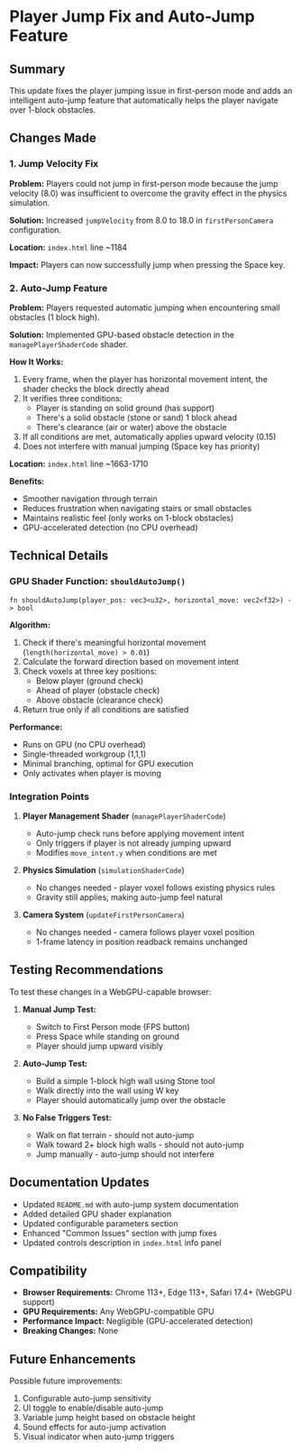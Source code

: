 # Player Jump Fix and Auto-Jump Feature

## Summary

This update fixes the player jumping issue in first-person mode and adds an intelligent auto-jump feature that automatically helps the player navigate over 1-block obstacles.

## Changes Made

### 1. Jump Velocity Fix
**Problem:** Players could not jump in first-person mode because the jump velocity (8.0) was insufficient to overcome the gravity effect in the physics simulation.

**Solution:** Increased `jumpVelocity` from 8.0 to 18.0 in `firstPersonCamera` configuration.

**Location:** `index.html` line ~1184

**Impact:** Players can now successfully jump when pressing the Space key.

### 2. Auto-Jump Feature
**Problem:** Players requested automatic jumping when encountering small obstacles (1 block high).

**Solution:** Implemented GPU-based obstacle detection in the `managePlayerShaderCode` shader.

**How It Works:**
1. Every frame, when the player has horizontal movement intent, the shader checks the block directly ahead
2. It verifies three conditions:
   - Player is standing on solid ground (has support)
   - There's a solid obstacle (stone or sand) 1 block ahead
   - There's clearance (air or water) above the obstacle
3. If all conditions are met, automatically applies upward velocity (0.15)
4. Does not interfere with manual jumping (Space key has priority)

**Location:** `index.html` line ~1663-1710

**Benefits:**
- Smoother navigation through terrain
- Reduces frustration when navigating stairs or small obstacles
- Maintains realistic feel (only works on 1-block obstacles)
- GPU-accelerated detection (no CPU overhead)

## Technical Details

### GPU Shader Function: `shouldAutoJump()`

```wgsl
fn shouldAutoJump(player_pos: vec3<u32>, horizontal_move: vec2<f32>) -> bool
```

**Algorithm:**
1. Check if there's meaningful horizontal movement (`length(horizontal_move) > 0.01`)
2. Calculate the forward direction based on movement intent
3. Check voxels at three key positions:
   - Below player (ground check)
   - Ahead of player (obstacle check)
   - Above obstacle (clearance check)
4. Return true only if all conditions are satisfied

**Performance:**
- Runs on GPU (no CPU overhead)
- Single-threaded workgroup (1,1,1)
- Minimal branching, optimal for GPU execution
- Only activates when player is moving

### Integration Points

1. **Player Management Shader** (`managePlayerShaderCode`)
   - Auto-jump check runs before applying movement intent
   - Only triggers if player is not already jumping upward
   - Modifies `move_intent.y` when conditions are met

2. **Physics Simulation** (`simulationShaderCode`)
   - No changes needed - player voxel follows existing physics rules
   - Gravity still applies, making auto-jump feel natural

3. **Camera System** (`updateFirstPersonCamera`)
   - No changes needed - camera follows player voxel position
   - 1-frame latency in position readback remains unchanged

## Testing Recommendations

To test these changes in a WebGPU-capable browser:

1. **Manual Jump Test:**
   - Switch to First Person mode (FPS button)
   - Press Space while standing on ground
   - Player should jump upward visibly

2. **Auto-Jump Test:**
   - Build a simple 1-block high wall using Stone tool
   - Walk directly into the wall using W key
   - Player should automatically jump over the obstacle

3. **No False Triggers Test:**
   - Walk on flat terrain - should not auto-jump
   - Walk toward 2+ block high walls - should not auto-jump
   - Jump manually - auto-jump should not interfere

## Documentation Updates

- Updated `README.md` with auto-jump system documentation
- Added detailed GPU shader explanation
- Updated configurable parameters section
- Enhanced "Common Issues" section with jump fixes
- Updated controls description in `index.html` info panel

## Compatibility

- **Browser Requirements:** Chrome 113+, Edge 113+, Safari 17.4+ (WebGPU support)
- **GPU Requirements:** Any WebGPU-compatible GPU
- **Performance Impact:** Negligible (GPU-accelerated detection)
- **Breaking Changes:** None

## Future Enhancements

Possible future improvements:
1. Configurable auto-jump sensitivity
2. UI toggle to enable/disable auto-jump
3. Variable jump height based on obstacle height
4. Sound effects for auto-jump activation
5. Visual indicator when auto-jump triggers

